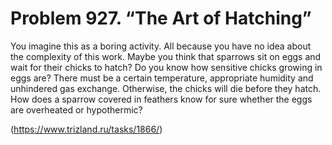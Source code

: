 # Problem 927. “The Art of Hatching”

You imagine this as a boring activity. All because you have no idea about the complexity of this work. Maybe you think that sparrows sit on eggs and wait for their chicks to hatch? Do you know how sensitive chicks growing in eggs are? There must be a certain temperature, appropriate humidity and unhindered gas exchange. Otherwise, the chicks will die before they hatch. How does a sparrow covered in feathers know for sure whether the eggs are overheated or hypothermic?

(https://www.trizland.ru/tasks/1866/)